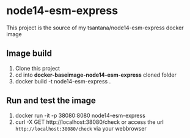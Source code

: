 # node14-esm-express

This project is the source of my tsantana/node14-esm-express docker image

## Image build

1) Clone this project
2) cd into **docker-baseimage-node14-esm-express** cloned folder
3) docker build -t node14-esm-express .

## Run and test the image

1) docker run -it -p 38080:8080 node14-esm-express
2) curl -X GET http://localhost:38080/check
or
access the url `http://localhost:38080/check` via your webbrowser